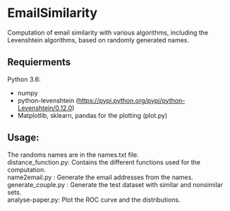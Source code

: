 # EmailSimilarity
Computation of email similarity  with various algorithms, including the Levenshtein algorithms, based on randomly generated names.

## Requierments
Python 3.6:
  - numpy
  - python-levenshtein (https://pypi.python.org/pypi/python-Levenshtein/0.12.0)
  - Matplotlib, sklearn, pandas for the plotting (plot.py)
 
 ## Usage:
 The randoms names are in the names.txt file.<br>
 distance_function.py: Contains the different functions used for the computation.<br>
 name2email.py : Generate the email addresses from the names.<br>
 generate_couple.py : Generate the test dataset with similar and nonsimilar sets.<br>
 analyse-paper.py: Plot the ROC curve and the distributions.<br>
